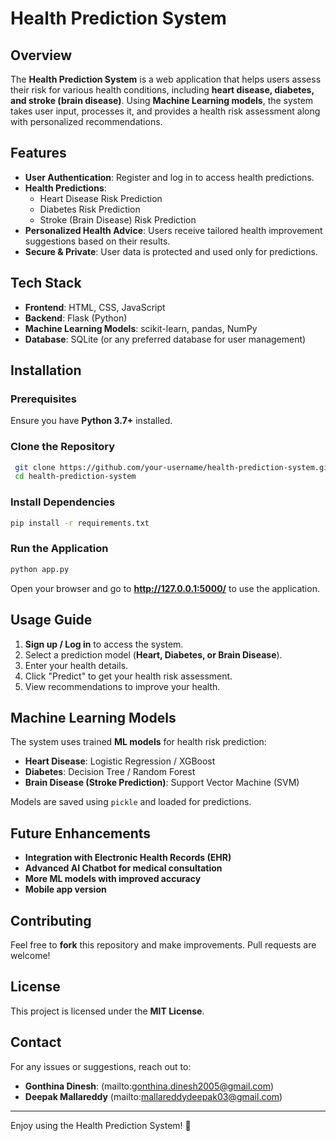# Health Prediction System

## Overview
The **Health Prediction System** is a web application that helps users assess their risk for various health conditions, including **heart disease, diabetes, and stroke (brain disease)**. Using **Machine Learning models**, the system takes user input, processes it, and provides a health risk assessment along with personalized recommendations.

## Features
- **User Authentication**: Register and log in to access health predictions.
- **Health Predictions**:
  - Heart Disease Risk Prediction
  - Diabetes Risk Prediction
  - Stroke (Brain Disease) Risk Prediction
- **Personalized Health Advice**: Users receive tailored health improvement suggestions based on their results.
- **Secure & Private**: User data is protected and used only for predictions.

## Tech Stack
- **Frontend**: HTML, CSS, JavaScript
- **Backend**: Flask (Python)
- **Machine Learning Models**: scikit-learn, pandas, NumPy
- **Database**: SQLite (or any preferred database for user management)

## Installation
### Prerequisites
Ensure you have **Python 3.7+** installed.

### Clone the Repository
```bash
 git clone https://github.com/your-username/health-prediction-system.git
 cd health-prediction-system
```

### Install Dependencies
```bash
pip install -r requirements.txt
```

### Run the Application
```bash
python app.py
```

Open your browser and go to **http://127.0.0.1:5000/** to use the application.

## Usage Guide
1. **Sign up / Log in** to access the system.
2. Select a prediction model (**Heart, Diabetes, or Brain Disease**).
3. Enter your health details.
4. Click "Predict" to get your health risk assessment.
5. View recommendations to improve your health.

## Machine Learning Models
The system uses trained **ML models** for health risk prediction:
- **Heart Disease**: Logistic Regression / XGBoost
- **Diabetes**: Decision Tree / Random Forest
- **Brain Disease (Stroke Prediction)**: Support Vector Machine (SVM)

Models are saved using `pickle` and loaded for predictions.

## Future Enhancements
- **Integration with Electronic Health Records (EHR)**
- **Advanced AI Chatbot for medical consultation**
- **More ML models with improved accuracy**
- **Mobile app version**

## Contributing
Feel free to **fork** this repository and make improvements. Pull requests are welcome!

## License
This project is licensed under the **MIT License**.

## Contact
For any issues or suggestions, reach out to:
- **Gonthina Dinesh**: (mailto:gonthina.dinesh2005@gmail.com)
- **Deepak Mallareddy** (mailto:mallareddydeepak03@gmail.com)

---
Enjoy using the Health Prediction System! 🚀
